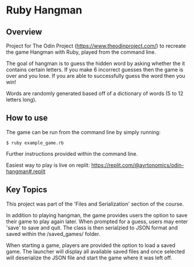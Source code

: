 # Ruby Hangman

## Overview

Project for The Odin Project (https://www.theodinproject.com/) to recreate the game Hangman with Ruby, played from the command line.

The goal of hangman is to guess the hidden word by asking whether the it contains certain letters. If you make 6 incorrect guesses then the game is over and you lose. If you are able to successfully guess the word then you win!

Words are randomly generated based off of a dictionary of words (5 to 12 letters long).

## How to use

The game can be run from the command line by simply running:

```
$ ruby example_game.rb
```

Further instructions provided within the command line.

Easiest way to play is live on replit: https://replit.com/@ayrtonomics/odin-hangman#.replit 

## Key Topics

This project was part of the 'Files and Serialization' section of the course.

In addition to playing hangman, the game provides users the option to save their game to play again later. When prompted for a guess, users may enter 'save' to save and quit. The class is then serialzied to JSON format and saved within the /saved_games/ folder.

When starting a game, players are provided the option to load a saved game. The launcher will display all available saved files and once selected will deserialize the JSON file and start the game where it was left off.
